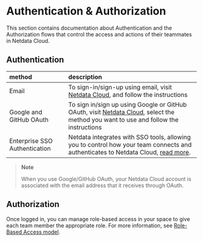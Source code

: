 # Authentication & Authorization

This section contains documentation about Authentication and the Authorization flows that control the access and actions of their teammates in Netdata Cloud.

## Authentication

| method                        | description                                                                                                                                                                                                                                                 |
|:------------------------------|:------------------------------------------------------------------------------------------------------------------------------------------------------------------------------------------------------------------------------------------------------------|
| Email                         | To sign-in/sign-up using email, visit [Netdata Cloud](https://app.netdata.cloud/sign-in?cloudRoute=spaces?utm_source=docs&utm_content=sign_in_button_email_section), and follow the instructions                                                            |
| Google and GitHub OAuth       | To sign in/sign up using Google or GitHub OAuth, visit [Netdata Cloud](https://app.netdata.cloud/sign-in?cloudRoute=spaces?utm_source=docs&utm_content=sign_in_button_google_github_section), select the method you want to use and follow the instructions |
| Enterprise SSO Authentication | Netdata integrates with SSO tools, allowing you to control how your team connects and authenticates to Netdata Cloud, [read more](/docs/netdata-cloud/authentication-and-authorization/enterprise-sso-authentication.md).                                   |

> **Note**
>
> When you use Google/GitHub OAuth, your Netdata Cloud account is associated with the email address that it receives through OAuth.

## Authorization

Once logged in, you can manage role-based access in your space to give each team member the appropriate role. For more information, see [Role-Based Access model](/docs/netdata-cloud/authentication-and-authorization/role-based-access-model.md).
